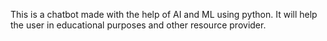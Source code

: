 This is a chatbot made with the help of AI and ML using python. It will help the user in educational purposes and other resource provider.
